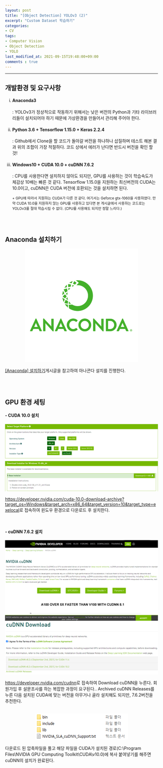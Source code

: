 ```yaml
---
layout: post
title: "[Object Detection] YOLOv3 (2)"
excerpt: "Custom Dataset 학습하기"
categories:
- CV
tags:
- Computer Vision
- Object Detection
- YOLO
last_modified_at: 2021-09-15T19:48:00+09:00
comments : true
---
```

<hr>
<div>
    <h2>개발환경 및 요구사항</h2>
    <ol type="i">
        <li>
            <h4>Anaconda3</h4>
            <p>: YOLOv3가 정상적으로 작동하기 위해서는 낮은 버전의 Python과 기타 라이브러리들이 설치되어야 하기 때문에 가상환경을 만들어서 관리해 주어야 한다.</p>
        </li>
        <li>
            <h4>Python 3.6 + Tensorflow 1.15.0 + Keras 2.2.4</h4>
            <p>: Github에서 Clone을 할 코드가 돌아갈 버전을 하나하나 삽질하며 테스트 해본 결과 위의 조합이 가장 적절하다. 코드 상에서 에러가 난다면 반드시 버전을 확인 할 것!</p>
        </li>
        <li>
            <h4>Windows10 + CUDA 10.0 + cuDNN 7.6.2</h4>
            <p>: CPU를 사용한다면 설치하지 않아도 되지만, GPU를 사용하는 것이 학습속도가 체감상 10배는 빠른 것 같다. Tensorflow 1.15.0을 지원하는 최신버전의 CUDA는 10.0이고, cuDNN은 CUDA 버전에 호환되는 것을 설치하면 된다.</p>
            <p><small>+ GPU에 따라서 지원하는 CUDA가 다른 것 같다. 여기서는 Geforce gtx-1060을 사용하였다. 만약 CUDA 10.0을 지원하지 않는 GPU를 사용하고 있다면 본 게시글에서 사용하는 코드로는 YOLOv3를 절대 학습시킬 수 없다. (CPU를 사용해도 되지만 정말 느리다.)</small></p>
        </li>
    </ol>
    <br>
</div>
<br>


<div>
    <h2>Anaconda 설치하기</h2>
    <div style="text-align: center;">
        <img src="/assets/post-image/CV-Object-Detection-YOLOv3/logo-anaconda.png">
    </div>
    <p><a href = "https://ohtaekyeong.github.io/others/2021/09/15/Others-Anaconda-Install.html" target = "blank" >[Anaconda] 설치하기</a>게시글을 참고하여 아나콘다 설치를 진행한다.</p>
    <br>
</div>
<br>


<div>
    <h2>GPU 환경 세팅</h2>
    <h4>- CUDA 10.0 설치</h4>
    <div style="text-align: center;">
        <img src="/assets/post-image/CV-Object-Detection-YOLOv3/CUDA10.0.png">
    </div>
    <p><a href = "https://developer.nvidia.com/cuda-10.0-download-archive?target_os=Windows&target_arch=x86_64&target_version=10&target_type=exelocal" target = "blank" >https://developer.nvidia.com/cuda-10.0-download-archive?target_os=Windows&target_arch=x86_64&target_version=10&target_type=exelocal</a>로 접속하여 윈도우 환경으로 다운로드 후 설치한다.</p>
    <br>
    <h4>- cuDNN 7.6.2 설치</h4>
    <div style="text-align: center;">
        <img src="/assets/post-image/CV-Object-Detection-YOLOv3/cuDNN7.6.2.png">
    </div>
    <div style="text-align: center;">
        <img src="/assets/post-image/CV-Object-Detection-YOLOv3/cuDNN_Releases.png">
    </div>
    <p><a href = "https://developer.nvidia.com/cudnn" target = "blank" >https://developer.nvidia.com/cudnn</a>로 접속하여 Download cuDNN을 누른다. 회원가입 후 설문조사를 하는 복잡한 과정이 요구된다.. Archived cuDNN Releases를 누른 다음 설치된 CUDA에 맞는 버전을 아무거나 골라 설치해도 되지만, 7.6.2버전을 추천한다.</p>
    <br>
    <div style="text-align: center;">
        <img src="/assets/post-image/CV-Object-Detection-YOLOv3/cuDNN_file.png">
    </div>
    <p>다운로드 된 압축파일을 풀고 해당 파일을 CUDA가 설치된 경로(C:\Program Files\NVIDIA GPU Computing Toolkit\CUDA\v10.0)에 복사 붙여넣기를 해주면 cuDNN의 설치가 완료된다.</p>
    <br>
</div>
<br>